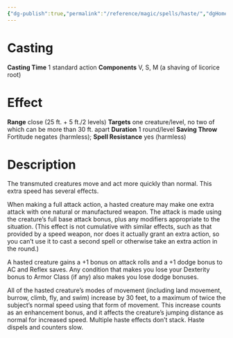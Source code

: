 ```yaml
---
{"dg-publish":true,"permalink":"/reference/magic/spells/haste/","dgHomeLink":true,"dgPassFrontmatter":false}
---
```



# Casting
**Casting Time** 1 standard action
**Components** V, S, M (a shaving of licorice root)

# Effect
**Range** close (25 ft. + 5 ft./2 levels)
**Targets** one creature/level, no two of which can be more than 30 ft. apart
**Duration** 1 round/level
**Saving Throw** Fortitude negates (harmless); **Spell Resistance** yes (harmless)

# Description
The transmuted creatures move and act more quickly than normal. This extra speed has several effects.

When making a full attack action, a hasted creature may make one extra attack with one natural or manufactured weapon. The attack is made using the creature’s full base attack bonus, plus any modifiers appropriate to the situation. (This effect is not cumulative with similar effects, such as that provided by a speed weapon, nor does it actually grant an extra action, so you can’t use it to cast a second spell or otherwise take an extra action in the round.)

A hasted creature gains a +1 bonus on attack rolls and a +1 dodge bonus to AC and Reflex saves. Any condition that makes you lose your Dexterity bonus to Armor Class (if any) also makes you lose dodge bonuses.

All of the hasted creature’s modes of movement (including land movement, burrow, climb, fly, and swim) increase by 30 feet, to a maximum of twice the subject’s normal speed using that form of movement. This increase counts as an enhancement bonus, and it affects the creature’s jumping distance as normal for increased speed. Multiple haste effects don’t stack. Haste dispels and counters slow.